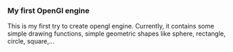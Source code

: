 ### My first OpenGl engine 
This is my first try to create opengl engine. Currently, it contains some simple drawing functions, simple geometric shapes like sphere, rectangle, circle, square,...
